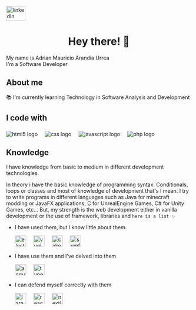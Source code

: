 <div align="left">
  <a href="https://www.linkedin.com/in/adrian-yasno/" target="_blank">
    <img src="https://raw.githubusercontent.com/maurodesouza/profile-readme-generator/master/src/assets/icons/social/linkedin/default.svg" width="52" height="40" alt="linkedin logo"  />
  </a>
</div>

### <h1 align="center">Hey there! 👋</h1>

<p align="left">My name is Adrian Mauricio Arandia Urrea<br>I'm a Software Developer</p>

### <h2 align="left">About me</h2>

<p align="left">📚 I'm currently learning Technology in Software Analysis and Development</p>

### <h2 align="left">I code with</h2>

###

<div align="left">
  <img src="https://img.shields.io/badge/HTML-E34F26?logo=html5&logoColor=white&style=for-the-badge" alt="html5 logo"  />
  <img width="12" />
  <img src="https://img.shields.io/badge/CSS-1572B6?logo=css3&logoColor=white&style=for-the-badge" alt="css logo"  />
  <img width="12" />
  <img src="https://img.shields.io/badge/JavaScript-F7DF1E?logo=javascript&logoColor=black&style=for-the-badge" alt="javascript logo"  />
  <img width="12" />
  <img src="https://img.shields.io/badge/PHP-777BB4?logo=php&logoColor=black&style=for-the-badge" alt="php logo"  />
</div>

### <h2 align="left">Knowledge</h2>

I have knowledge from basic to medium in different development technologies.

In theory i have the basic knowledge of programming syntax. Conditionals, loops or classes and most of knowledge of development that's I mean. I try to write programs in different languages such as Java for minecraft modding or JavaFX applications, C for UnrealEngine Games, C# for Unity Games, etc... But, my strength is the web development either in vanilla development or the use of framework, libraries and `here is a list ✨`

 - I have used them, but I know little about them.

    <div align="left">
      <img src="https://cdn.jsdelivr.net/gh/devicons/devicon/icons/electron/electron-original.svg" height="30" alt="electron logo"  />
      <img width="12" />
      <img src="https://cdn.jsdelivr.net/gh/devicons/devicon/icons/vuejs/vuejs-original.svg" height="30" alt="vuejs logo"  />
      <img width="12" />
      <img src="https://cdn.jsdelivr.net/gh/devicons/devicon/icons/cakephp/cakephp-original.svg" height="30" alt="cakephp logo"  />
      <img width="12" />
      <img src="https://cdn.jsdelivr.net/gh/devicons/devicon/icons/symfony/symfony-original.svg" height="30" alt="symfony logo"  />
    </div>
  - I have use them and I've delved into them

    <div align="left">
      <img src="https://cdn.jsdelivr.net/gh/devicons/devicon/icons/angularjs/angularjs-original.svg" height="30" alt="angularjs logo"  />
      <img width="12" />
      <img src="https://cdn.jsdelivr.net/gh/devicons/devicon/icons/typescript/typescript-original.svg" height="30" alt="typescript logo"  />
    </div>
  - I can defend myself correctly with them

    <div align="left">
      <img src="https://cdn.jsdelivr.net/gh/devicons/devicon/icons/laravel/laravel-plain.svg" height="30" alt="laravel logo"  />
      <img width="12" />
      <img src="https://cdn.jsdelivr.net/gh/devicons/devicon/icons/react/react-original.svg" height="30" alt="react logo"  />
      <img width="12" />
      <img src="https://cdn.jsdelivr.net/gh/devicons/devicon/icons/nextjs/nextjs-original.svg" height="30" alt="nextjs logo"  />
    </div>

###
